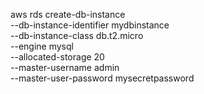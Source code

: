 aws rds create-db-instance \
  --db-instance-identifier mydbinstance \
  --db-instance-class db.t2.micro \
  --engine mysql \
  --allocated-storage 20 \
  --master-username admin \
  --master-user-password mysecretpassword
